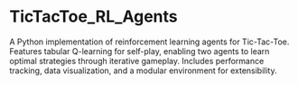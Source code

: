 # TicTacToe_RL_Agents
A Python implementation of reinforcement learning agents for Tic-Tac-Toe. Features tabular Q-learning for self-play, enabling two agents to learn optimal strategies through iterative gameplay. Includes performance tracking, data visualization, and a modular environment for extensibility.
